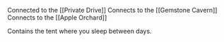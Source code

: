 
Connected to the [[Private Drive]]
Connects to the [[Gemstone Cavern]]
Connects to the [[Apple Orchard]]

Contains the tent where you sleep between days.

